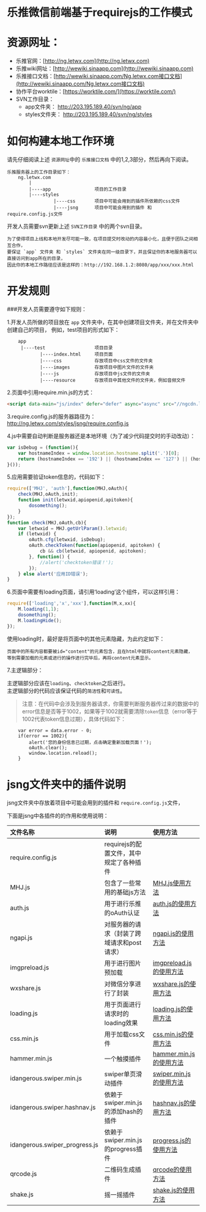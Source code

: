 # 乐推微信前端基于requirejs的工作模式

# 资源网址：
  * 乐推官网：[http://ng.letwx.com](http://ng.letwx.com)
  * 乐推wiki网址：[http://wewiki.sinaapp.com](http://wewiki.sinaapp.com)
  * 乐推接口文档：[http://wewiki.sinaapp.com/Ng.letwx.com接口文档](http://wewiki.sinaapp.com/Ng.letwx.com接口文档)
  * 协作平台worktile：[https://worktile.com/](https://worktile.com/)
  * SVN工作目录：
  	* app文件夹： http://203.195.189.40/svn/ng/app
  	* styles文件夹： http://203.195.189.40/svn/ng/styles
  
# 如何构建本地工作环境

请先仔细阅读上述 `资源网址`中的 `乐推接口文档` 中的1,2,3部分，然后再向下阅读。
	
	乐推服务器上的工作目录如下：
		ng.letwx.com
			|
			|----app               	项目的工作目录
			|----styles			 
					 |----css	  	项目中可能会用到的插件所依赖的css文件
					 |----jsng    	项目中可能会用到的插件 和 require.config.js文件
	
开发人员需要svn更新上述 `SVN工作目录` 中的两个svn目录。
	
	为了使得项目上线和本地开发尽可能一致，在项目提交时改动的内容最小化，且便于团队之间相互合作，
	要保证 `app` 文件夹 和 `styles` 文件夹在同一级目录下，并且保证你的本地服务器可以直接访问到app所在的目录，
	因此你的本地工作路径应该是这样的：http://192.168.1.2:8080/app/xxx/xxx.html
	
# 开发规则

###开发人员需要遵守如下规则：

1.开发人员所做的项目放在 `app` 文件夹中，在其中创建项目文件夹，并在文件夹中创建自己的项目，
例如，test项目的形式如下：

```
	app
	 |----test					项目目录
			|----index.html		项目页面
	 		|----css			存放项目中css文件的文件夹
	 		|----images			存放项目中图片文件的文件夹
	 		|----js				存放项目中js文件的文件夹
	 		|----resource		存放项目中其他文件的文件夹，例如音频文件
```

2.页面中引用require.min.js的方式：
```html
<script data-main="js/index" defer="defer" async="async" src="//ngcdn.letwx.com/styles/jsng/require.min.js"></script>
```
3.require.config.js的服务器路径为：http://ng.letwx.com/styles/jsng/require.config.js

4.js中需要自动判断是服务器还是本地环境（为了减少代码提交时的手动改动）：
```js
var isDebug = (function(){
	var hostnameIndex = window.location.hostname.split('.')[0];
	return (hostnameIndex == '192') || (hostnameIndex == '127') || (hostnameIndex == 'localhost') || (hostnameIndex == '');
}());
```

5.应用需要验证token信息的，代码如下：
```js
require(['MHJ', 'auth'],function(MHJ,oAuth){
	check(MHJ,oAuth,init);
	function init(letwxid,apiopenid,apitoken){
		dosomething();
	}
});
function check(MHJ,oAuth,cb){
	var letwxid = MHJ.getUrlParam().letwxid;
	if (letwxid) {
		oAuth.cfg(letwxid, isDebug);
		oAuth.checkToken(function(apiopenid, apitoken) {
			cb && cb(letwxid, apiopenid, apitoken);
		}, function() {
			//alert('checktoken错误！');
		});
	} else alert('应用ID错误');
}
```

6.页面中需要有loading页面，请引用‘loading’这个组件，可以这样引用：
```js
require(['loading','x','xxx'],function(M,x,xx){
	M.loading(1,1);
	dosomething();
	M.loadingHide();
});
```
使用loading时，最好是将页面中的其他元素隐藏，为此约定如下：
	
	页面中的所有内容都要被id="content"的元素包含，且在html中就将content元素隐藏，
	等到需要加载的元素或进行的操作进行完毕后，再将content元素显示。

7.主逻辑部分：

主逻辑部分应该在`loading`、`checktoken`之后进行。<br>
主逻辑部分的代码应该保证代码的`简洁性`和`可读性`。

>注意：在代码中会涉及到服务器请求，你需要判断服务器传过来的数据中的error信息是否等于1002，如果等于1002就需要清除`token`信息（error等于1002代表token信息过期），具体代码如下：
>
		var error = data.error - 0;
		if(error == 1002){
			alert('您的身份信息已过期，点击确定重新加载页面！');
			oAuth.clear();
			window.location.reload();
		}
	
# jsng文件夹中的插件说明

jsng文件夹中存放着项目中可能会用到的插件和 `require.config.js`文件，

下面是jsng中各插件的的作用和使用说明：


| 文件名称     	| 说明		| 使用方法  	|
| :-------- |:---------| :-------- |
| require.config.js  | requirejs的配置文件，其中规定了各种插件	|     		|
| MHJ.js     |   包含了一些常用的基础js方法 	|  [MHJ.js使用方法](MHJ.md)  		|
| auth.js	|	用于进行乐推的oAuth认证	|	[auth.js的使用方法](auth.md)	|
| ngapi.js      |    对服务器的请求（封装了跨域请求和post请求） 	|  [ngapi.js的使用方法](ngapi.md)  		|
| imgpreload.js		|	用于进行图片预加载	|	[imgpreload.js的使用方法](imgpreload.md)	|
| wxshare.js	|	对微信分享进行了封装	| [wxshare.js的使用方法](wxshare.md) |
| loading.js	|	用于页面进行请求时的loading效果	|	[loading.js的使用方法](loading.js)	|
| css.min.js	|	用于加载css文件	|	[css.min.js的使用方法](https://github.com/guybedford/require-css)	|
| hammer.min.js	|	一个触摸插件	|	[hammer.min.js的使用方法](https://github.com/hammerjs/hammer.js)	|
| idangerous.swiper.min.js |	swiper单页滑动插件	|	[swiper.min.js的使用方法](https://github.com/nolimits4web/swiper/)	|
| idangerous.swiper.hashnav.js	|	依赖于swiper.min.js的添加hash的插件	|	[hashnav.js的使用方法](hashnav.md)	|
| idangerous.swiper_progress.js	|	依赖于swiper.min.js的progress插件	|	[progress.js的使用方法](progress.md)	|
| qrcode.js	|	二维码生成插件	|	[qrcode的使用方法](https://github.com/kazuhikoarase/qrcode-generator)	|
| shake.js	|	摇一摇插件	|	[shake.js的使用方法](https://github.com/alexgibson/shake.js)	|


